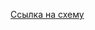 
[Ссылка на схему](https://drive.google.com/file/d/15b2MuBXS0aNtw0XMW64vOwc3Hkc8O0uX/view?usp=sharing)

